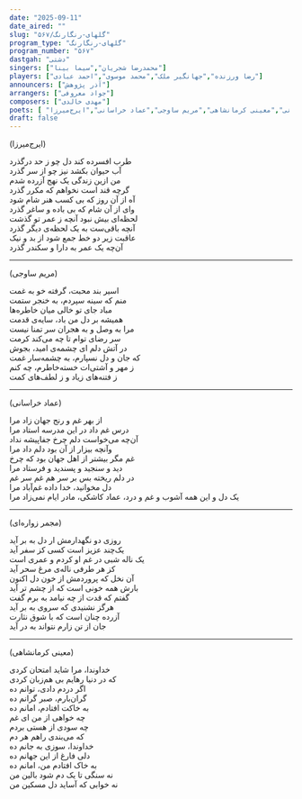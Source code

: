 ```yaml
---
date: "2025-09-11"
date_aired: ""
slug: "گلهای-رنگارنگ/۵۶۷"
program_type: "گلهای-رنگارنگ"
program_number: "۵۶۷"
dastgah: "دشتی"
singers: ["محمدرضا شجریان","سیما بینا"]
players: ["رضا ورزنده","جهانگیر ملک","محمد موسوی","احمد عبادی"]
announcers: ["آذر پژوهش"]
arrangers: ["جواد معروفی"]
composers: ["مهدی خالدی"]
poets: [ "مجمر زواره‌ای اردستانی اصفهانی","معینی کرمانشاهی","مریم ساوجی","عماد خراسانی","ایرج‌میرزا"]
draft: false
---
```


(ایرج‌میرزا)  

طرب افسرده کند دل چو ز حد درگذرد  
آب حیوان بکشد نیز چو از سر گذرد  
من ازین زندگی یک نهج آزرده شدم  
گرچه قند است نخواهم که مکرر گذرد  
آه از آن روز که بی کسب هنر شام شود  
وای از آن شام که بی باده و ساغر گذرد  
لحظه‌ای بیش نبود آنچه ز عمر تو گذشت  
آنچه باقی‌ست به یک لحظه‌ی دیگر گذرد  
عاقبت زیر دو خط جمع شود از بد و نیک  
آن‌چه یک عمر به دارا و سکندر گذرد

---

(مریم ساوجی)

اسیر بند محبت، گرفته خو به غمت  
منم که سینه سپردم، به خنجر ستمت  
مباد جای تو خالی میان خاطره‌ها  
همیشه بر دل من باد، سایه‌ی قدمت  
مرا به وصل و به هجران سر تمنا نیست  
سر رضای توام تا چه می‌کند کرمت  
در آتش دلم ای چشمه‌ی امید، بجوش  
که جان و دل نسپارم، به چشمه‌سار غمت  
ز مهر و آشتی‌ات خسته‌خاطرم، چه کنم  
ز فتنه‌های زیاد و ز لطف‌های کمت

---

(عماد خراسانی)

از بهر غم و رنج جهان زاد مرا  
درس غم داد در این مدرسه استاد مرا  
آن‌چه می‌خواست دلم چرخ جفاپیشه نداد  
وآنچه بیزار از آن بود دلم داد مرا  
غم مگر بیشتر از اهل جهان بود که چرخ  
دید و سنجید و پسندید و فرستاد مرا  
در دلم ریخته بس بر سر هم غم سر غم  
دل مخوانید، خدا داده غم‌آباد مرا  
یک دل و این همه آشوب و غم و درد، عماد
کاشکی، مادر ایام نمی‌زاد مرا

---

(مجمر زواره‌ای)

روزی دو نگهدارمش ار دل به بر آید  
یک‌چند عزیز است کسی کز سفر آید  
یک ناله شبی در غم او کردم و عمری است  
کز هر طرفی ناله‌ی مرغ سحر آید  
آن نخل که پروردمش از خون دل اکنون  
بارش همه خونی است که از چشم تر آید  
گفتم که قدت از چه نیامد به برم گفت  
هرگز نشنیدی که سروی به بر آید  
آزرده چنان است که با شوق نثارت  
جان از تن زارم نتواند به در آید

---

(معینی کرمانشاهی)

خداوندا، مرا شاید امتحان کردی  
که در دنیا رهایم بی هم‌زبان کردی  
اگر دردم دادی، توانم ده  
گران‌بارم، صبر گرانم ده  
به خاکت افتادم، امانم ده  
چه خواهی از من ای غم  
چه سودی از هستی بردم  
که می‌بندی راهم هر دم  
خداوندا، سوزی به جانم ده  
دلی فارغ از این جهانم ده  
به خاک افتادم من، امانم ده  
نه سنگی تا یک دم شود بالین من  
نه خوابی که آساید دل مسکین من